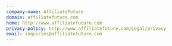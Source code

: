 ```yaml
---
company-name: AffiliateFuture
domain: affiliatefuture.com
home: http://www.affiliatefuture.com
privacy-policy: http://www.affiliatefuture.com/Legal/privacy
email: inquiries@affiliatefuture.com
---
```




